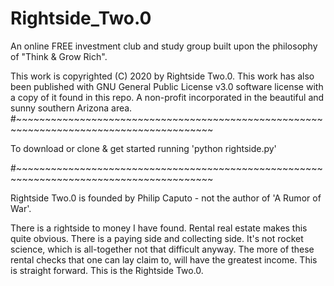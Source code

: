# Rightside_Two.0
An online FREE investment club and study group built upon the philosophy of "Think &amp; Grow Rich".  

This work is copyrighted (C) 2020 by Rightside Two.0. 
This work has also been published with GNU General Public License v3.0 software license with a copy of it found in this repo.
A non-profit incorporated in the beautiful and sunny southern Arizona area.
#~~~~~~~~~~~~~~~~~~~~~~~~~~~~~~~~~~~~~~~~~~~~~~~~~~~~~~~~~~~~~~~~~~~~~~~~~~~~~~~~~~~~~~~~

To download or clone & get started running 'python rightside.py'


#~~~~~~~~~~~~~~~~~~~~~~~~~~~~~~~~~~~~~~~~~~~~~~~~~~~~~~~~~~~~~~~~~~~~~~~~~~~~~~~~~~~~~~~~

Rightside Two.0 is founded by Philip Caputo - not the author of 'A Rumor of War'.

There is a rightside to money I have found.
Rental real estate makes this quite obvious.
There is a paying side and collecting side.
It's not rocket science, which is all-together not that difficult anyway.
The more of these rental checks that one can lay claim to, will have the greatest income.
This is straight forward.
This is the Rightside Two.0.
